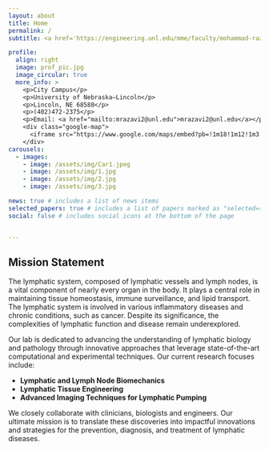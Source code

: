 ```yaml
---
layout: about
title: Home  
permalink: /  
subtitle: <a href='https://engineering.unl.edu/mme/faculty/mohammad-razavi/'>Affiliations</a>  

profile:  
  align: right  
  image: prof_pic.jpg  
  image_circular: true  
  more_info: >  
    <p>City Campus</p>  
    <p>University of Nebraska–Lincoln</p>  
    <p>Lincoln, NE 68588</p>  
    <p>(402)472-2375</p>  
    <p>Email: <a href="mailto:mrazavi2@unl.edu">mrazavi2@unl.edu</a></p>  
    <div class="google-map">  
      <iframe src="https://www.google.com/maps/embed?pb=!1m18!1m12!1m3!1d3019.2687282054803!2d-96.6975617!3d40.8220607!2m3!1f0!2f0!3f0!3m2!1i1024!2i768!4f13.1!3m3!1m2!1s0x8796bee64db8981d%3A0x1ea22287c2f3016d!2sScott%20Engineering%20Center!5e0!3m2!1sen!2sus!4v1736712329331!5m2!1sen!2sus" width="300" height="200" style="border:0;" allowfullscreen="" loading="lazy" referrerpolicy="no-referrer-when-downgrade"></iframe>
    </div>
carousels:
  - images: 
    - image: /assets/img/Car1.jpeg
    - image: /assets/img/1.jpg
    - image: /assets/img/2.jpg
    - image: /assets/img/3.jpg

news: true # includes a list of news items
selected_papers: true # includes a list of papers marked as "selected={true}"
social: false # includes social icons at the bottom of the page


---
```

## Mission Statement

The lymphatic system, composed of lymphatic vessels and lymph nodes, is a vital component of nearly every organ in the body. It plays a central role in maintaining tissue homeostasis, immune surveillance, and lipid transport. The lymphatic system is involved in various inflammatory diseases and chronic conditions, such as cancer. Despite its significance, the complexities of lymphatic function and disease remain underexplored.

Our lab is dedicated to advancing the understanding of lymphatic biology and pathology through innovative approaches that leverage state-of-the-art computational and experimental techniques. Our current research focuses include:

- **Lymphatic and Lymph Node Biomechanics**
- **Lymphatic Tissue Engineering**
- **Advanced Imaging Techniques for Lymphatic Pumping**

We closely collaborate with clinicians, biologists and engineers. Our ultimate mission is to translate these discoveries into impactful innovations and strategies for the prevention, diagnosis, and treatment of lymphatic diseases.